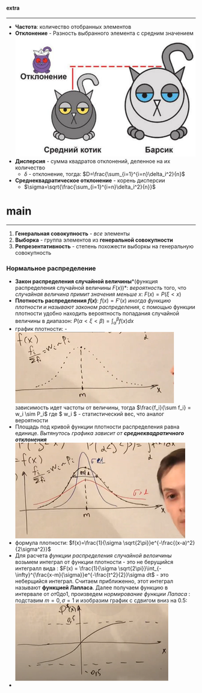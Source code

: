 #### extra

***

- **Частота**: количество отобранных элементов
- **Отклонение** - Разность выбранного элемента с средним значением ![deviation!](/theory/img/otklonenie.png)
- **Дисперсия** - сумма квадратов отклонений, деленное на их количество
    - $\delta$ - отклонение, тогда: $D=\frac{\sum_{i=1}^{i=n}\delta_i^2}{n}$
- **Среднеквадратическое отклонение** - корень дисперсии
    - $\sigma=\sqrt{\frac{\sum_{i=1}^{i=n}\delta_i^2}{n}}$


# main

***

1. **Генеральная совокупность** - *все* элементы
2. **Выборка** - группа элементов из **генеральной совокупности**
3. **Репрезентативность** - степень похожести выборкы на генеральную совокупность

### Нормальное распределение

- **Закон распределения случайной величины***(функция распределения случайной величины $F(x)$)*: *вероятность* того, что *случайная величина примит значения меньше* $x$: $F(x) = P(\xi < x)$  
- **Плотность распределения $f(x)$**:  $f(x) = F'(x)$ *иногда функцию плотности и называют законом распределения*, с помощью функции плотности удобно находить вероятность попадания случайной величины в диапазон: $P(\alpha < \xi < \beta) = \int_{\alpha}^{\beta}f(x)dx$ 
- график плотности: - ![func, plotnost!](/theory/img/plotnost(func).png) зависимость идет частоты от величины, тогда $\frac{f_i}{\sum f_i} = w_i \sim P_i$ где $ w_i $ - статистический вес, что аналог вероятности
- Площадь под кривой функции плотности распределения равна единице. *Вытянутось графика зависит от **среднеквадратичного отклонения*** ![addiction_sigma!](/theory/img/addiction.png)
- формула плотности: $f(x)=\frac{1}{\sigma \sqrt{2\pi}}e^{-\frac{(x-a)^2}{2\sigma^2}}$
- Для расчета *функции распределения случайной велоичины* возьмем интеграл от функции плотности - это не берущийся интегралл вида : $F(x) = \frac{1}{\sigma \sqrt{2\pi}}\int_{-\infty}^{\frac{x-m}{\sigma}}e^{-\frac{t^2}{2}}\sigma dt$ - это неберщийся интеграл. Считаем приближенно, этот интеграл называют **функцией Лапласа**. Далее получаем функцию в интервале от $от 0 до 1$, произведем *нормирование функции Лапаса* : подставим $m=0, \sigma=1$ и изобразим график с сдвигом вниз на 0.5:![laplass!](/theory/img/laplass.png)
- 